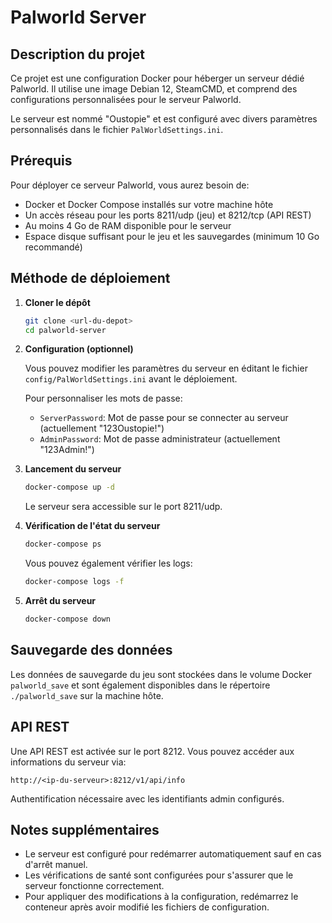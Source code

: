 # Palworld Server

## Description du projet

Ce projet est une configuration Docker pour héberger un serveur dédié Palworld. Il utilise une image Debian 12, SteamCMD, et comprend des configurations personnalisées pour le serveur Palworld.

Le serveur est nommé "Oustopie" et est configuré avec divers paramètres personnalisés dans le fichier `PalWorldSettings.ini`.

## Prérequis

Pour déployer ce serveur Palworld, vous aurez besoin de:

- Docker et Docker Compose installés sur votre machine hôte
- Un accès réseau pour les ports 8211/udp (jeu) et 8212/tcp (API REST)
- Au moins 4 Go de RAM disponible pour le serveur
- Espace disque suffisant pour le jeu et les sauvegardes (minimum 10 Go recommandé)

## Méthode de déploiement

1. **Cloner le dépôt**

   ```bash
   git clone <url-du-depot>
   cd palworld-server
   ```

2. **Configuration (optionnel)**

   Vous pouvez modifier les paramètres du serveur en éditant le fichier `config/PalWorldSettings.ini` avant le déploiement.

   Pour personnaliser les mots de passe:
   - `ServerPassword`: Mot de passe pour se connecter au serveur (actuellement "123Oustopie!")
   - `AdminPassword`: Mot de passe administrateur (actuellement "123Admin!")

3. **Lancement du serveur**

   ```bash
   docker-compose up -d
   ```

   Le serveur sera accessible sur le port 8211/udp.

4. **Vérification de l'état du serveur**

   ```bash
   docker-compose ps
   ```

   Vous pouvez également vérifier les logs:

   ```bash
   docker-compose logs -f
   ```

5. **Arrêt du serveur**

   ```bash
   docker-compose down
   ```

## Sauvegarde des données

Les données de sauvegarde du jeu sont stockées dans le volume Docker `palworld_save` et sont également disponibles dans le répertoire `./palworld_save` sur la machine hôte.

## API REST

Une API REST est activée sur le port 8212. Vous pouvez accéder aux informations du serveur via:

```
http://<ip-du-serveur>:8212/v1/api/info
```

Authentification nécessaire avec les identifiants admin configurés.

## Notes supplémentaires

- Le serveur est configuré pour redémarrer automatiquement sauf en cas d'arrêt manuel.
- Les vérifications de santé sont configurées pour s'assurer que le serveur fonctionne correctement.
- Pour appliquer des modifications à la configuration, redémarrez le conteneur après avoir modifié les fichiers de configuration.
